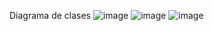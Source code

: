 Diagrama de clases
![image](https://github.com/user-attachments/assets/2c953a4b-9e3c-4b41-9bcd-9c4d9a4ed1db)
![image](https://github.com/user-attachments/assets/23b3bb7d-748b-439d-a72f-67bdc2ad11d2)
![image](https://github.com/user-attachments/assets/a758eaaf-87f2-42e7-852d-7b40f813922d)

